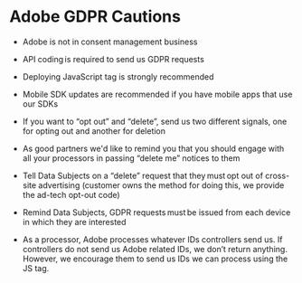 # Adobe GDPR Cautions

* Adobe is not in consent management business 

* API coding is required to send us GDPR requests

* Deploying JavaScript tag is strongly recommended 

* Mobile SDK updates are recommended if you have mobile apps that use our SDKs 

* If you want to “opt out” and “delete”, send us two different signals, one for opting out and another for deletion

* As good partners we'd like to remind you that you should engage with all your processors in passing “delete me” notices to them 

* Tell Data Subjects on a “delete” request that they must opt out of cross-site advertising (customer owns the method for doing this, we provide the ad-tech opt-out code) 

* Remind Data Subjects, GDPR requests must be issued from each device in which they are interested

* As a processor, Adobe processes whatever IDs controllers send us. If controllers do not send us Adobe related IDs, we don’t return anything. However, we encourage them to send us IDs we can process using the JS tag.
